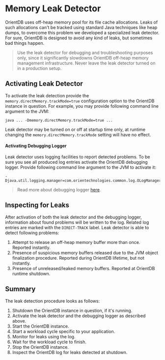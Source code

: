 # Memory Leak Detector

OrientDB uses off-heap memory pool for its file cache allocations. Leaks of such allocations can't be tracked using standard Java techniques like heap dumps, to overcome this problem we developed a specialized leak detector. For sure, OrientDB is designed to avoid any kind of leaks, but sometimes bad things happen.

> Use the leak detector for debugging and troubleshooting purposes only, since it significantly slowdowns OrientDB off-heap memory management infrastructure. Never leave the leak detector turned on in a production setup.

## Activating Leak Detector

To activate the leak detection provide the `memory.directMemory.trackMode=true` configuration option to the OrientDB instance in question. For example, you may provide following command line argument to the JVM:

    java ... -Dmemory.directMemory.trackMode=true ...

Leak detector may be turned on or off at startup time only, at runtime changing the `memory.directMemory.trackMode` setting will have no effect.

#### Activating Debugging Logger

Leak detector uses logging facilities to report detected problems. To be sure you see all produced log entries activate the OrientDB debugging logger. Provide following command line argument to the JVM to activate it:

    -Djava.util.logging.manager=com.orientechnologies.common.log.OLogManager$DebugLogManager

> Read more about debugging logger [here](Logging.md#debugging-logger).

## Inspecting for Leaks

After activation of both the leak detector and the debugging logger, information about found problems will be written to the log. Related log entries are marked with the `DIRECT-TRACK` label. Leak detector is able to detect following problems:

1. Attempt to release an off-heap memory buffer more than once. Reported instantly.
2. Presence of suspicious memory buffers released due to the JVM object finalization procedure. Reported during OrientDB lifetime, but not instantly.
3. Presence of unreleased/leaked memory buffers. Reported at OrientDB runtime shutdown.

## Summary

The leak detection procedure looks as follows:

1. Shutdown the OrientDB instance in question, if it's running.
2. Activate the leak detector and the debugging logger as described above.
3. Start the OrientDB instance.
4. Start a workload cycle specific to your application.
5. Monitor for leaks using the log.
6. Wait for the workload cycle to finish.
7. Stop the OrientDB instance.
8. Inspect the OrientDB log for leaks detected at shutdown.
